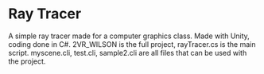 # Ray Tracer
A simple ray tracer made for a computer graphics class. Made with Unity, coding done in C#. 2VR_WILSON is the full project, rayTracer.cs is the main script. myscene.cli, test.cli, sample2.cli are all files that can be used with the project.
